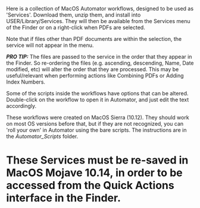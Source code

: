 Here is a collection of MacOS Automator workflows, designed to be used as 'Services'. Download them, unzip them, and install into USER/Library/Services. They will then be available from the Services menu of the Finder or on a right-click when PDFs are selected.

Note that if files other than PDF documents are within the selection, the service will not appear in the menu.

***PRO TIP:*** The files are passed to the service in the order that they appear in the Finder. So re-ordering the files (e.g. ascending, descending, Name, Date modified, etc) will alter the order that they are processed. This may be useful/relevant when performing actions like Combining PDFs or Adding Index Numbers.

Some of the scripts inside the workflows have options that can be altered. Double-click on the workflow to open it in Automator, and just edit the text accordingly.

These workflows were created on MacOS Sierra (10.12). They should work on most OS versions before that, but if they are not recognized, you can 'roll your own' in Automator using the bare scripts. The instructions are in the _Automator_Scripts_ folder.

# These Services must be re-saved in MacOS Mojave 10.14, in order to be accessed from the Quick Actions interface in the Finder. #
